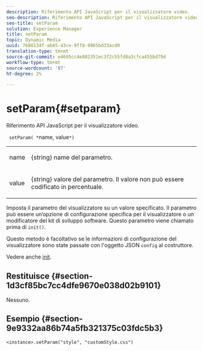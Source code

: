 ```yaml
---
description: Riferimento API JavaScript per il visualizzatore video.
seo-description: Riferimento API JavaScript per il visualizzatore video.
seo-title: setParam
solution: Experience Manager
title: setParam
topic: Dynamic Media
uuid: 7688134f-ab85-43ce-9ff8-9965bd33acd0
translation-type: tm+mt
source-git-commit: e4695cc4e882351ec3f2c55fd8a3cfca455bd79d
workflow-type: tm+mt
source-wordcount: '87'
ht-degree: 2%

---
```



# setParam{#setparam}

Riferimento API JavaScript per il visualizzatore video.

` setParam( *`name, value`*)`

<table id="table_896DFF34A68A403DB93A6D597461A573"> 
 <tbody> 
  <tr> 
   <td colname="col1"> <p> <span class="codeph"> <span class="varname"> name  </span> </span> </p> </td> 
   <td colname="col2"> <p> <span class="codeph"> {string}  </span> name del parametro. </p> </td> 
  </tr> 
  <tr> 
   <td colname="col1"> <p> <span class="codeph"> <span class="varname"> value  </span> </span> </p> </td> 
   <td colname="col2"> <p> <span class="codeph"> {string}  </span> valore del parametro. Il valore non può essere codificato in percentuale. </p> </td> 
  </tr> 
 </tbody> 
</table>

Imposta il parametro del visualizzatore su un valore specificato. Il parametro può essere un’opzione di configurazione specifica per il visualizzatore o un modificatore del kit di sviluppo software. Questo parametro viene chiamato prima di `init()`.

Questo metodo è facoltativo se le informazioni di configurazione del visualizzatore sono state passate con l&#39;oggetto JSON `config` al costruttore.

Vedere anche [init](../../../c-html5-s7-aem-asset-viewers/c-html5-20-zoom-viewer-about/c-html5-20-zoom-viewer-javascriptapiref/r-html5-zoom-viewer-20-javascriptapiref-init.md#reference-aee94dd92a28410784f7a1792e28683b).

## Restituisce {#section-1d3cf85bc7cc4dfe9670e038d02b9101}

Nessuno.

## Esempio {#section-9e9332aa86b74a5fb321375c03fdc5b3}

```
<instance>.setParam("style", "customStyle.css")
```


